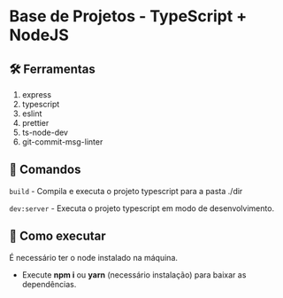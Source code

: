 # Base de Projetos - TypeScript + NodeJS

## 🛠️ Ferramentas
1. express
2. typescript
3. eslint
4. prettier
5. ts-node-dev
6. git-commit-msg-linter

## 🤖 Comandos
`build` - Compila e executa o projeto typescript para a pasta ./dir

`dev:server` - Executa o projeto typescript em modo de desenvolvimento.

## 📌 Como executar
É necessário ter o node instalado na máquina.
- Execute **npm i** ou **yarn** (necessário instalação) para baixar as dependências.
